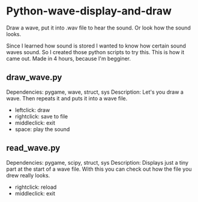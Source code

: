 # Python-wave-display-and-draw
Draw a wave, put it into .wav file to hear the sound. Or look how the sound looks.

Since I learned how sound is stored I wanted to know how certain sound waves sound.
So I created those python scripts to try this. This is how it came out.
Made in 4 hours, because I'm begginer.

## draw_wave.py
Dependencies: pygame, wave, struct, sys
Description: Let's you draw a wave. Then repeats it and puts it into a wave file.
* leftclick:    draw
* rightclick:   save to file
* middleclick:  exit
* space:        play the sound

## read_wave.py
Dependencies: pygame, scipy, struct, sys
Description: Displays just a tiny part at the start of a wave file. With this you can check out how the file you drew really looks.
* rightclick:   reload
* middleclick:  exit
